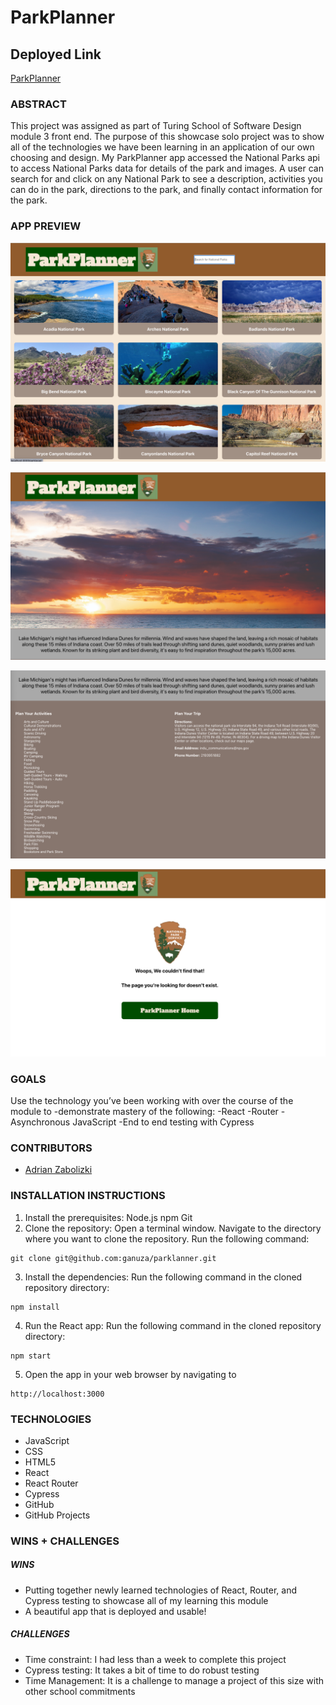 # ParkPlanner

## Deployed Link
[ParkPlanner](https://parkplanner.vercel.app/)

### **ABSTRACT**
This project was assigned as part of Turing School of Software Design module 3 front end.  The purpose of this showcase solo project was to show all of the technologies we have been learning in an application of our own choosing and design. My ParkPlanner app accessed the National Parks api to access National Parks data for details of the park and images.  A user can search for and click on any National Park to see a description, activities you can do in the park, directions to the park, and finally contact information for the park.

### **APP PREVIEW**	

![Alt text](image.png)

![Alt text](image-1.png)

![Alt text](image-2.png)

![Alt text](image-3.png)

### **GOALS**

Use the technology you’ve been working with over the course of the module to -demonstrate mastery of the following:
-React
-Router
-Asynchronous JavaScript
-End to end testing with Cypress

### **CONTRIBUTORS**

- [Adrian Zabolizki](https://github.com/ganuza) 

### **INSTALLATION INSTRUCTIONS**

1. Install the prerequisites:
  Node.js
  npm
  Git
2. Clone the repository:
  Open a terminal window.
  Navigate to the directory where you want to clone the repository.
  Run the following command:
  ```
  git clone git@github.com:ganuza/parklanner.git
  ```
3. Install the dependencies:
  Run the following command in the cloned repository directory:
  ```
  npm install
  ```
4. Run the React app:
  Run the following command in the cloned repository directory:
  ```
  npm start
  ```
5. Open the app in your web browser by navigating to 
  ```
  http://localhost:3000
  ```
### **TECHNOLOGIES**
- JavaScript
- CSS
- HTML5
- React
- React Router
- Cypress
- GitHub
- GitHub Projects

### **WINS + CHALLENGES**

##### WINS
- Putting together newly learned technologies of React, Router, and Cypress testing to showcase all of my learning this module
- A beautiful app that is deployed and usable!

##### CHALLENGES
- Time constraint:  I had less than a week to complete this project
- Cypress testing:  It takes a bit of time to do robust testing
- Time Management:  It is a challenge to manage a project of this size with other school commitments
